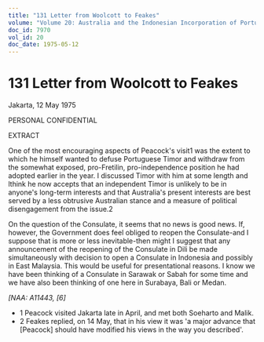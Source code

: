 ```yaml
---
title: "131 Letter from Woolcott to Feakes"
volume: "Volume 20: Australia and the Indonesian Incorporation of Portuguese Timor, 1974-1976"
doc_id: 7970
vol_id: 20
doc_date: 1975-05-12
---
```


# 131 Letter from Woolcott to Feakes

Jakarta, 12 May 1975

PERSONAL CONFIDENTIAL

EXTRACT

One of the most encouraging aspects of Peacock's visit1 was the extent to which he himself wanted to defuse Portuguese Timor and withdraw from the somewhat exposed, pro-Fretilin, pro-independence position he had adopted earlier in the year. I discussed Timor with him at some length and lthink he now accepts that an independent Timor is unlikely to be in anyone's long-term interests and that Australia's present interests are best served by a less obtrusive Australian stance and a measure of political disengagement from the issue.2

On the question of the Consulate, it seems that no news is good news. If, however, the Government does feel obliged to reopen the Consulate-and I suppose that is more or less inevitable-then might I suggest that any announcement of the reopening of the Consulate in Dili be made simultaneously with decision to open a Consulate in Indonesia and possibly in East Malaysia. This would be useful for presentational reasons. I know we have been thinking of a Consulate in Sarawak or Sabah for some time and we have also been thinking of one here in Surabaya, Bali or Medan.

_[NAA: A11443, [6]_

  * 1 Peacock visited Jakarta late in April, and met both Soeharto and Malik.
  * 2 Feakes replied, on 14 May, that in his view it was 'a major advance that [Peacock] should have modified his views in the way you described'.


